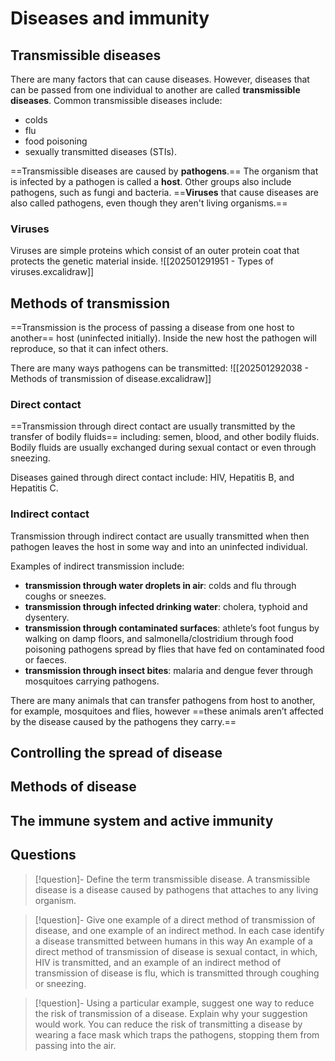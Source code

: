 # Diseases and immunity
## Transmissible diseases
There are many factors that can cause diseases. However, diseases that can be passed from one individual to another are called **transmissible diseases**. Common transmissible diseases include:
- colds
- flu
- food poisoning
- sexually transmitted diseases (STIs).

==Transmissible diseases are caused by **pathogens**.== The organism that is infected by a pathogen is called a **host**. Other groups also include pathogens, such as fungi and bacteria. ==**Viruses** that cause diseases are also called pathogens, even though they aren't living organisms.== 
### Viruses
Viruses are simple proteins which consist of an outer protein coat that protects the genetic material inside.
![[202501291951 - Types of viruses.excalidraw]]
## Methods of transmission
==Transmission is the process of passing a disease from one host to another== host (uninfected initially). Inside the new host the pathogen will reproduce, so that it can infect others.

There are many ways pathogens can be transmitted:
![[202501292038 - Methods of transmission of disease.excalidraw]]

### Direct contact
==Transmission through direct contact are usually transmitted by the transfer of bodily fluids== including: semen, blood, and other bodily fluids. Bodily fluids are usually exchanged during sexual contact or even through sneezing.

Diseases gained through direct contact include: HIV, Hepatitis B, and Hepatitis C.
### Indirect contact
Transmission through indirect contact are usually transmitted when then pathogen leaves the host in some way and into an uninfected individual.

Examples of indirect transmission include:
- **transmission through water droplets in air**: colds and flu through coughs or sneezes.
- **transmission through infected drinking water**: cholera, typhoid and dysentery.
- **transmission through contaminated surfaces**: athlete’s foot fungus by walking on damp floors, and salmonella/clostridium through food poisoning pathogens spread by flies that have fed on contaminated food or faeces.
- **transmission through insect bites**: malaria and dengue fever through mosquitoes carrying pathogens.

There are many animals that can transfer pathogens from host to another, for example, mosquitoes and flies, however ==these animals aren’t affected by the disease caused by the pathogens they carry.==
## Controlling the spread of disease

## Methods of disease
## The immune system and active immunity
## Questions
> [!question]- Define the term transmissible disease.
> A transmissible disease is a disease caused by pathogens that attaches to any living organism.

> [!question]- Give one example of a direct method of transmission of disease, and one example of an indirect method. In each case identify a disease transmitted between humans in this way
> An example of a direct method of transmission of disease is sexual contact, in which, HIV is transmitted, and an example of an indirect method of transmission of disease is flu, which is transmitted through coughing or sneezing.

> [!question]- Using a particular example, suggest one way to reduce the risk of transmission of a disease. Explain why your suggestion would work.
> You can reduce the risk of transmitting a disease by wearing a face mask which traps the pathogens, stopping them from passing into the air.